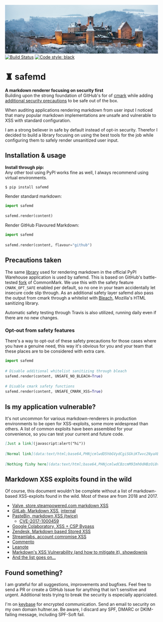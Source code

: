 ![safemd](resources/castle_wide.jpg)  
[![Build Status](https://travis-ci.org/Hultner/safemd.svg?branch=master)](https://travis-ci.org/Hultner/safemd)
[![Code style: black](https://img.shields.io/badge/code%20style-black-000000.svg)](https://github.com/ambv/black)
# ♜ safemd
**A markdown renderer focusing on security first**  
Building upon the strong foundation of GitHub's for of [cmark] while adding 
[additional security precautions](#precautions-taken) to be safe out of the box. 

When auditing applications rendering markdown from user input I noticed that
many popular markdown implementations are unsafe and vulnerable to XSS with
standard configuration. 

I am a strong believer in safe by default instead of opt-in security. Therefor 
I decided to build a library focusing on using the best tools for the job while
configuring them to safely render unsanitized user input. 

## Installation & usage
**Install through pip:**  
Any other tool using PyPI works fine as well, I always recommend using virtual
environments.
```shell
$ pip install safemd
```

Render standard markdown:
```python
import safemd

safemd.render(content)
```

Render GitHub Flavoured Markdown:
```python
import safemd

safemd.render(content, flavour="github")
```

## Precautions taken
The same [library][cmarkgfm] used for rendering markdown in the official PyPI 
Warehouse application is used by safemd. This is based on GitHub's 
battle-tested [fork][cmark] of CommonMark. We use this with the safety feature 
`CMARK_OPT_SAFE` enabled per default, so no one in your team accidentally let
insecure code slip through. As an additional safety layer safemd also pass the
output from cmark through a whitelist with [Bleach], Mozilla's HTML sanitizing
library. 

Automatic safety testing through Travis is also utilized, running daily even if
there are no new changes.

### Opt-out from safety features
There's a way to opt-out of these safety precautions for those cases where you 
have a genuine need, this way it's obvious for you and your team that these
places are to be considered with extra care.
```python
import safemd

# Disable additional whitelist sanitizing through bleach
safemd.render(content, UNSAFE_NO_BLEACH=True)

# Disable cmark safety functions
safemd.render(content, UNSAFE_CMARK_XSS=True)

```

## Is my application vulnerable? 
It's not uncommon for various markdown-renderers in production environments to
be open for XSS-exploits, some more widespread than others. A list of common
exploits have been assembled for your convenience, so you can test your current
and future code.
```md
[Just a link](javascript:alert("hi"))

[Normal link](data:text/html;base64,PHNjcmlwdD5hbGVydCgiSGkiKTwvc2NyaXB0Pgo=) 

[Nothing fishy here](data:text/html;base64,PHNjcmlwdCBzcmM9Imh0dHBzOi8vZ2lzdGNkbi5naXRoYWNrLmNvbS9IdWx0bmVyL2JjMDIzOGJkOWIxZDI4M2JhMWM5NDczZjU0M2ZmZjc4L3Jhdy9kM2U5YWFkYTdlMGRlNzFkNmNlYTY1MDVmMTljZGE2NjE1MmE0MDFlL2hpLmpzIiBpbnRlZ3JpdHk9InNoYTM4NC0yaGZ6aFlkelB1SGd0S1E2Vk96UGlNbEN2Nzl3WDM1NzdxTDR3eWpmNWhMYkEvcW1BZHhCbXdxNGl6YXRwRy93IiBjcm9zc29yaWdpbj0iYW5vbnltb3VzIj48L3NjcmlwdD4=)
```

## Markdown XSS exploits found in the wild
Of course, this document wouldn't be complete without a list of markdown-based
XSS-exploits found in the wild. Most of these are from 2018 and 2017.
- [Valve, store.steampowered.com markdown XSS](https://hackerone.com/reports/313250)
- [GitLab, Markdown XSS](https://hackerone.com/reports/270999), [internal](https://about.gitlab.com/2017/10/17/gitlab-10-dot-0-dot-4-security-release/)
- [PasteBin, markdown XSS (twice)](https://medium.com/@Nhoya/xss-in-pastebin-com-via-unsanitized-output-e216190b7949)
  - [CVE-2017-1000459](https://www.cvedetails.com/cve/CVE-2017-1000459/)
- [Google Colaboratory, XSS + CSP Bypass](https://blog.bentkowski.info/2018/06/xss-in-google-colaboratory-csp-bypass.html)
- [Zendesk, Markdown based Stored XSS](https://blog.0daylabs.com/2016/02/15/stored-xss-on-zendesk/)
- [Streamlabs, account comromise XSS](https://blog.rockhouse.ga/2017/12/31/streamlabs-stored-xss-in-donation-page-leading-to-account-compromise-and-my-first-reward/)
- [Commento](https://github.com/adtac/commento-ce/issues/154)
- [Leanote](https://github.com/leanote/leanote/issues/719)
- [Markdown's XSS Vulnerability (and how to mitigate it), showdownjs](https://github.com/showdownjs/showdown/wiki/Markdown%27s-XSS-Vulnerability-%28and-how-to-mitigate-it%29)
- [And the list goes on…](https://www.google.com/search?q=markdown+xss)

## Found something?
I am grateful for all suggestions, improvements and bugfixes. Feel free to send
a PR or create a GitHub Issue for anything that isn't sensitive and urgent.
Additional tests trying to break the security is especially appriciated.

I'm on [keybase](https://keybase.io/encrypt#hultner) for encrypted communication. 
Send an email to security on my own domain hultner.se. Be aware, I discard any
SPF, DMARC or DKIM-failing message, including SPF-Soft fail.


[cmark]: https://github.com/github/cmark-gfm
[cmarkgfm]: https://github.com/theacodes/cmarkgfm
[Bleach]: https://github.com/mozilla/bleach
